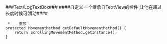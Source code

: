###Text/LogTextBox###
####自定义一个继承自TextView的控件 让他在超过长度时候可滑动####
	
	 *    重写
    protected MovementMethod getDefaultMovementMethod() {
        return ScrollingMovementMethod.getInstance();
    }
